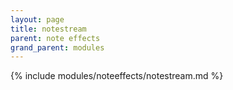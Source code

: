 ```yaml
---
layout: page
title: notestream
parent: note effects
grand_parent: modules
---
```


{% include modules/noteeffects/notestream.md %}
